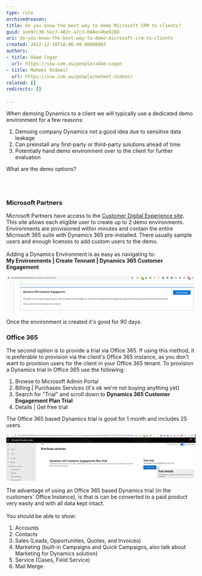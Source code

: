 ```yaml
---
type: rule
archivedreason: 
title: Do you know the best way to demo Microsoft CRM to clients?
guid: 1ee97c39-5ec7-402c-a7c3-048ec4be9288
uri: do-you-know-the-best-way-to-demo-microsoft-crm-to-clients
created: 2012-12-10T18:06:49.0000000Z
authors:
- title: Adam Cogan
  url: https://ssw.com.au/people/adam-cogan
- title: Mehmet Ozdemir
  url: https://ssw.com.au/people/mehmet-ozdemir
related: []
redirects: []

---
```



<p class="ssw15-rteElement-P">When demoing Dynamics to a client we will typically use a dedicated demo environment for a few reasons:<br></p><p></p><ol><li>Demoing company Dynamics not a good idea due to sensitive data leakage</li><li>Can preinstall any first-party or third-party solutions ahead of time</li><li>Potentially hand demo environment over to the client for further evaluation</li></ol><p class="ssw15-rteElement-P">What are the demo options?​<br></p><p></p>
<br><excerpt class='endintro'></excerpt><br>
<h3>Microsoft Partners</h3><p>Microsoft Partners have access to the 
   <a href="https://cdx.transform.microsoft.com/">Customer Digital Experience site</a>. This site allows each eligible user to create up to 2 demo environments. Environments are provisioned within minutes and contain the entire Microsoft 365 suite with Dynamics 365 pre-installed. There usually sample users and enough licenses to add custom users to the demo.<br><br>Adding a Dynamics Environment is as easy as navigating to:<br><b>My Environments | Create Tennant | Dynamics 365 Customer Engagement </b></p><dl class="image"><dt>
      <img src="dynamics-365-cusomer-engagement.png" alt="dynamics-365-cusomer-engagement.png" style="width:750px;" />
   </dt></dl><p>Once the environment is created it's good for 90 days.</p><h3>Office 365​​<br></h3><p>The second option is to provide​ a trial via Office 365. If using this method, it is preferable to provision via the client's Office 365 instance, as you don't want to provision users for the client in your Office 365 tenant. To provision a Dynamics trial in Office 365 use the following:<br></p><ol><li>Browse to Microsoft Admin Portal<br></li><li>Billing | Purchases Services (it's ok we're not buying anything yet)<br></li><li>Search for "Trial" and scroll down to <strong>Dynamics 365 Customer Engagement Plan Trial</strong></li><li>Details | Get free trial</li></ol><p class="ssw15-rteElement-P">The Office 365 based Dynamics trial is good for 1 month and includes 25 users.<br></p><dl class="image"><dt>
      <img src="dynamics-365-cusomer-engagement-plan-triel.png" alt="dynamics-365-cusomer-engagement-plan-triel.png" style="width:750px;" />
   </dt></dl><p>The advantage of using an Office 365 based Dynamics trial (in the customers' Office Instance), is that is can be converted to a paid product very easily and with all data kept intact.<br><br>You should be able to show:<br></p><ol><li>Accounts </li><li>Contacts</li><li>Sales (Leads, Opportunities, Quotes, and Invoices)</li><li>Marketing (built-in Campaigns and Quick Campaigns, also talk about Marketing for Dynamics solution)</li><li>Service (Cases, Field Service)</li><li>Mail Merge<br></li></ol><p>​<br></p>


